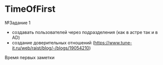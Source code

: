 # TimeOfFirst

№Задание 1
- создавать пользователей через подразделения (как в астре так и в AD)
- создание доверительных отношений (https://www.tune-it.ru/web/raist/blog/-/blogs/19054210)

Время первых заметки
